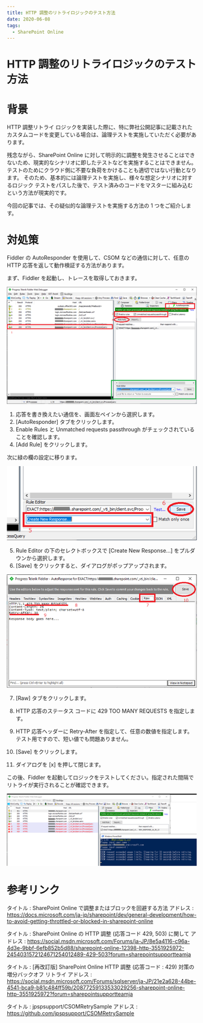 ```yaml
---
title: HTTP 調整のリトライロジックのテスト方法
date: 2020-06-08
tags:
  - SharePoint Online
---
```


# HTTP 調整のリトライロジックのテスト方法

# 背景
HTTP 調整リトライ ロジックを実装した際に、特に弊社公開記事に記載されたカスタムコードを変更している場合は、論理テストを実施していただく必要があります。

残念ながら、SharePoint Online に対して明示的に調整を発生させることはできないため、現実的なシナリオに即したテストなどを実施することはできません。
テストのためにクラウド側に不要な負荷をかけることも適切ではない行動となります。
そのため、基本的には論理テストを実施し、様々な想定シナリオに対するロジック テストをパスした後で、テスト済みのコードをマスターに組み込むという方法が現実的です。

今回の記事では、その疑似的な論理テストを実施する方法の 1 つをご紹介します。

# 対処策
Fiddler の AutoResponder を使用して、CSOM などの通信に対して、任意の HTTP 応答を返して動作検証する方法があります。

まず、Fiddler を起動し、トレースを取得しておきます。

![Fiddler1](Testing-backoff-logic/Fiddler1.png)

1) 応答を書き換えたい通信を、画面左ペインから選択します。
2) [AutoResponder] タブをクリックします。
3) Enable Rules と Unmatched requests passthrough がチェックされていることを確認します。
4) [Add Rule] をクリックします。

次に緑の欄の設定に移ります。

![Fiddler2](Testing-backoff-logic/Fiddler2.png)

5) Rule Editor の下のセレクトボックスで [Create New Response...] をプルダウンから選択します。
6) [Save] をクリックすると、ダイアログがポップアップされます。

![Fiddler3-1](Testing-backoff-logic/Fiddler3-1.png)

7) [Raw] タブをクリックします。
8) HTTP 応答のステータス コードに 429 TOO MANY REQUESTS を指定します。
9) HTTP 応答ヘッダーに Retry-After を指定して、任意の数値を指定します。
 テスト用ですので、短い値でも問題ありません。

10) [Save] をクリックします。
11) ダイアログを [x] を押して閉じます。

この後、Fiddler を起動してロジックをテストしてください。指定された間隔でリトライが実行されることが確認できます。

![Fiddler4](Testing-backoff-logic/Fiddler4.png)

# 参考リンク

タイトル : SharePoint Online で調整またはブロックを回避する方法
アドレス : https://docs.microsoft.com/ja-jp/sharepoint/dev/general-development/how-to-avoid-getting-throttled-or-blocked-in-sharepoint-online

タイトル : SharePoint Online の HTTP 調整 (応答コード 429, 503) に関して
アドレス : https://social.msdn.microsoft.com/Forums/ja-JP/8e5a4116-c96a-4d3e-9bbf-6efb852b5d88/sharepoint-online-12398-http-3551925972-2454031572124671254012489-429-503?forum=sharepointsupportteamja

タイトル : [再改訂版] SharePoint Online HTTP 調整 (応答コード : 429) 対策の増分バックオフ リトライ
アドレス : https://social.msdn.microsoft.com/Forums/sqlserver/ja-JP/21e2a628-44be-4541-bca9-b81c484ff59b/20877259133533029256-sharepoint-online-http-3551925972?forum=sharepointsupportteamja

タイトル : jpspsupport/CSOMRetrySample
アドレス : https://github.com/jpspsupport/CSOMRetrySample

